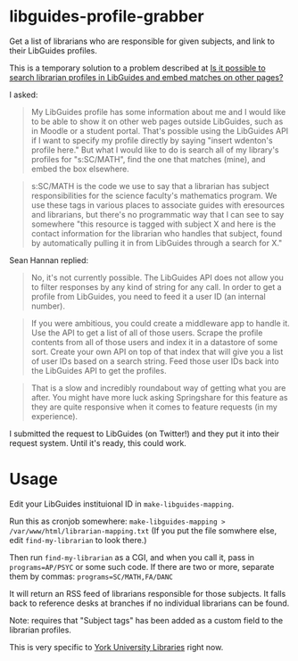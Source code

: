 libguides-profile-grabber
=========================

Get a list of librarians who are responsible for given subjects, and link to their LibGuides profiles.

This is a temporary solution to a problem described at
[Is it possible to search librarian profiles in LibGuides and embed matches on other pages?](http://libraries.stackexchange.com/questions/650/is-it-possible-to-search-librarian-profiles-in-libguides-and-embed-matches-on-ot)

I asked:

> My LibGuides profile has some information about me and I would like to be able to show it on other web pages outside LibGuides, such as in Moodle or a student portal. That's possible using the LibGuides API if I want to specify my profile directly by saying "insert wdenton's profile here." But what I would like to do is search all of my library's profiles for "s:SC/MATH", find the one that matches (mine), and embed the box elsewhere.

> s:SC/MATH is the code we use to say that a librarian has subject responsibilities for the science faculty's mathematics program. We use these tags in various places to associate guides with eresources and librarians, but there's no programmatic way that I can see to say somewhere "this resource is tagged with subject X and here is the contact information for the librarian who handles that subject, found by automatically pulling it in from LibGuides through a search for X."

Sean Hannan replied:

> No, it's not currently possible. The LibGuides API does not allow you to filter responses by any kind of string for any call. In order to get a profile from LibGuides, you need to feed it a user ID (an internal number).

> If you were ambitious, you could create a middleware app to handle it. Use the API to get a list of all of those users. Scrape the profile contents from all of those users and index it in a datastore of some sort. Create your own API on top of that index that will give you a list of user IDs based on a search string. Feed those user IDs back into the LibGuides API to get the profiles.

> That is a slow and incredibly roundabout way of getting what you are after. You might have more luck asking Springshare for this feature as they are quite responsive when it comes to feature requests (in my experience).

I submitted the request to LibGuides (on Twitter!) and they put it into their request system. Until it's ready, this could work.

# Usage

Edit your LibGuides instituional ID in `make-libguides-mapping`.

Run this as cronjob somewhere: `make-libguides-mapping > /var/www/html/librarian-mapping.txt` (If you put the file somwhere else, edit `find-my-librarian` to look there.)

Then run `find-my-librarian` as a CGI, and when you call it, pass in `programs=AP/PSYC` or some such code.  If there are two or more, separate them by commas: `programs=SC/MATH,FA/DANC`

It will return an RSS feed of librarians responsible for those subjects. It falls back to reference desks at branches if no individual librarians can be found.

Note: requires that "Subject tags" has been added as a custom field to the librarian profiles.

This is very specific to [York University Libraries](http://www.library.yorku.ca/) right now.


